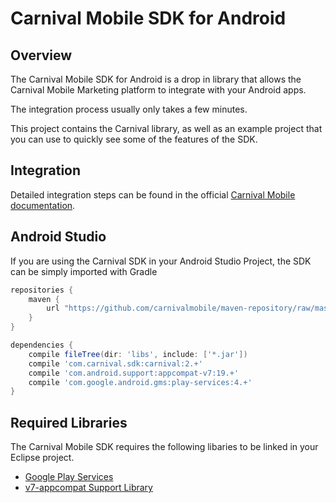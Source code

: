Carnival Mobile SDK for Android
==========================

Overview
-------

The Carnival Mobile SDK for Android is a drop in library that allows the Carnival Mobile Marketing platform to integrate with your Android apps.

The integration process usually only takes a few minutes.

This project contains the Carnival library, as well as an example project that you can use to quickly see some of the features of the SDK.

Integration
------

Detailed integration steps can be found in the official [Carnival Mobile documentation](http://docs.carnivalmobile.com/android/).

Android Studio
-------

If you are using the Carnival SDK in your Android Studio Project, the SDK can be simply imported with Gradle

```Groovy
repositories {
    maven {
        url "https://github.com/carnivalmobile/maven-repository/raw/master/"
    }
}

dependencies {
    compile fileTree(dir: 'libs', include: ['*.jar'])
    compile 'com.carnival.sdk:carnival:2.+'
    compile 'com.android.support:appcompat-v7:19.+'
    compile 'com.google.android.gms:play-services:4.+'
}
```

Required Libraries
-------

The Carnival Mobile SDK requires the following libaries to be linked in your Eclipse project.

- [Google Play Services](https://developer.android.com/google/play-services/setup.html)
- [v7-appcompat Support Library](https://developer.android.com/tools/support-library/features.html#v7-appcompat)
